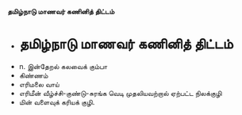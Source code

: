 **தமிழ்நாடு மாணவர் கணினித் திட்டம்**
- # தமிழ்நாடு மாணவர் கணினித் திட்டம்
- n. இன்தேறல் கலவைக் கும்பா
- கிண்ணம்
- எரிமலை வாய்
- எரிமீன் வீழ்ச்சி-குண்டு-சுரங்க வெடி முதலியவற்றால் ஏற்பட்ட நிலக்குழி
- மின் வளைவுக் கரியக் குழி.

